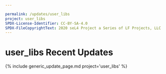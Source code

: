 ```yaml
---

permalink: /updates/user_libs
project: user_libs
SPDX-License-Identifier: CC-BY-SA-4.0
SPDX-FileCopyrightText: 2020 seL4 Project a Series of LF Projects, LLC.
---
```

# user_libs Recent Updates

{% include generic_update_page.md project='user_libs' %}
